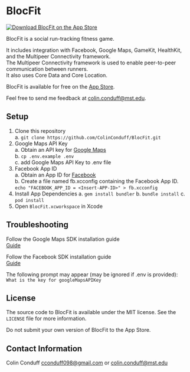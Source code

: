 # BlocFit

[![Download BlocFit on the App Store](http://linkmaker.itunes.apple.com/images/badges/en-us/badge_appstore-lrg.svg)](https://itunes.apple.com/ca/app/blocfit/id1175156670)

BlocFit is a social run-tracking fitness game.

It includes integration with Facebook, Google Maps, GameKit, HealthKit, and the Multipeer Connectivity framework.  
The Multipeer Connectivity framework is used to enable peer-to-peer communication between runners.  
It also uses Core Data and Core Location.  

BlocFit is available for free on the [App Store](https://itunes.apple.com/ca/app/blocfit/id1175156670).

Feel free to send me feedback at colin.conduff@mst.edu.

## Setup

1.  Clone this repository  
  a.  `git clone https://github.com/ColinConduff/BlocFit.git`  
2.  Google Maps API Key  
  a.  Obtain an API key for [Google Maps](https://developers.google.com/maps/documentation/ios-sdk/start)  
  b.  `cp .env.example .env`  
  c.  add Google Maps API Key to .env file  
3.  Facebook App ID  
  a.  Obtain an App ID for [Facebook](https://developers.facebook.com/docs/ios/getting-started/)  
  b.  Create a file named fb.xcconfig containing the Facebook App ID.  
      `echo "FACEBOOK_APP_ID = <Insert-APP-ID>" > fb.xcconfig`  
4.  Install App Dependencies
  a.  `gem install bundler`
  b.  `bundle install`
  c.  `pod install`  
5.  Open `BlocFit.xcworkspace` in Xcode     

## Troubleshooting

Follow the Google Maps SDK installation guide  
[Guide](https://developers.google.com/maps/documentation/ios-sdk/start)  
  
Follow the Facebook SDK installation guide  
[Guide](https://developers.facebook.com/docs/ios/getting-started/)  

The following prompt may appear (may be ignored if .env is provided):   
`What is the key for googleMapsAPIKey`

## License

The source code to BlocFit is available under the MIT license. See the `LICENSE` file for more information.

Do not submit your own version of BlocFit to the App Store.


## Contact Information

Colin Conduff 
cconduff098@gmail.com or colin.conduff@mst.edu
